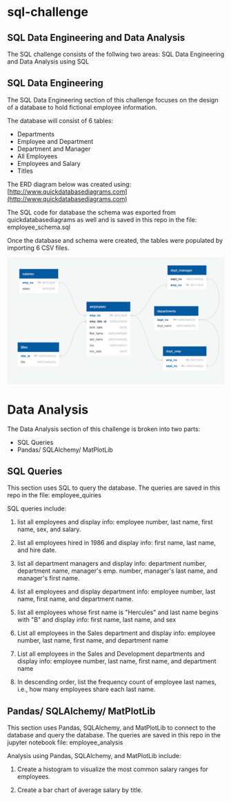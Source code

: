 # sql-challenge

## SQL Data Engineering and Data Analysis 



The SQL challenge consists of the follwing two areas:   SQL Data Engineering and Data Analysis using SQL


## SQL Data Engineering
The SQL Data Engineering section of this challenge focuses on the design of a database to hold fictional employee information.  

The database will consist of 6 tables:
 * Departments
 * Employee and Department
 * Department and Manager
 * All Employees
 * Employees and Salary
 * Titles

The ERD diagram below was created using:  [http://www.quickdatabasediagrams.com](http://www.quickdatabasediagrams.com)

The SQL code for database the schema was exported from quickdatabasediagrams as well and is saved in this repo in the file:    employee_schema.sql

Once the database and schema were created, the tables were populated by importing 6 CSV files.

![sql.png](employee_sql/employee_ERD.png)


# Data Analysis
The Data Analysis section of this challenge is broken into two parts:

* SQL Queries
* Pandas/ SQLAlchemy/ MatPlotLib

## SQL Queries

This section uses SQL to query the database.  The queries are saved in this repo in the file:   employee_quiries

SQL queries include:

1. list all employees and display info:  employee number, last name, first name, sex, and salary.

2. list all employees hired in 1986 and display info:  first name, last name, and hire date.

3. list all department managers and display info:  department number, department name, manager's emp. number, manager's last name, and manager's first name.

4. list all employees and display department info:  employee number, last name, first name, and department name.

5. list all employees whose first name is "Hercules" and last name begins with "B" and display info:  first name, last name, and sex

6. List all employees in the Sales department and display info:  employee number, last name, first name, and department name
	
7. List all employees in the Sales and Development departments and display info:  employee number, last name, first name, and department name

8. In descending order, list the frequency count of employee last names, i.e., how many employees share each last name.

## Pandas/ SQLAlchemy/ MatPlotLib

This section uses Pandas, SQLAlchemy, and MatPlotLib to connect to the database and query the database.  The queries are saved in this repo in the jupyter notebook file:   employee_analysis

Analysis using Pandas, SQLAlchemy, and MatPlotLib include:

1. Create a histogram to visualize the most common salary ranges for employees.

2. Create a bar chart of average salary by title.

